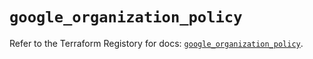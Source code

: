 # `google_organization_policy`

Refer to the Terraform Registory for docs: [`google_organization_policy`](https://registry.terraform.io/providers/hashicorp/google-beta/5.4.0/docs/resources/google_organization_policy).
